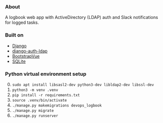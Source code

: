 ### About

A logbook web app with ActiveDirectory (LDAP) auth and Slack notifications for logged tasks.

### Built on

- [Django](https://docs.djangoproject.com/en/3.1/)
- [django-auth-ldap](https://django-auth-ldap.readthedocs.io)
- [BootstrapVue](https://bootstrap-vue.org)
- [SQLite](https://www.sqlite.org/quickstart.html)

### Python virtual environment setup

0. `sudo apt install libsasl2-dev python3-dev libldap2-dev libssl-dev`
1. `python3 -m venv .venv`
2. `pip install -r requirements.txt`
3. `source .venv/bin/activate`
4. `./manage.py makemigrations devops_logbook`
5. `./manage.py migrate`
6. `./manage.py runserver`
